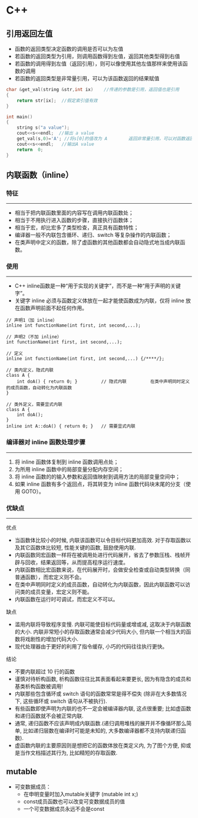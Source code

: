 # **C++**



## **引用返回左值**

* 函数的返回类型决定函数的调用是否可以为左值
* 若函数的返回类型为引用，则调用函数得到左值，返回其他类型得到右值
* 若函数的调用得到左值（返回引用），则可以像使用其他左值那样来使用该函数的调用
* 若函数的返回类型是非常量引用，可以为该函数返回的结果赋值

```c++
char &get_val(string &str,int ix)    //传递的参数是引用，返回值也是引用
{
    return str[ix];  //假定索引值有效
}

int main()
{
    string s("a value");
    cout<<s<<endl;  //输出 a value
    get_val(s,0)='A'; //将s[0]的值改为 A        返回非常量引用，可以对函数返回的结果赋值
    cout<<s<<endl;   //输出A value
    return  0;
}
```



## **内联函数**（inline）

### 特征

***

- 相当于把内联函数里面的内容写在调用内联函数处；
- 相当于不用执行进入函数的步骤，直接执行函数体；
- 相当于宏，却比宏多了类型检查，真正具有函数特性；
- 编译器一般不内联包含循环、递归、switch 等复杂操作的内联函数；
- 在类声明中定义的函数，除了虚函数的其他函数都会自动隐式地当成内联函数。

### 使用

***

*   C++ inline函数是一种“用于实现的关键字”，而不是一种“用于声明的关键字”。
*  关键字 inline 必须与函数定义体放在一起才能使函数成为内联，仅将 inline 放在函数声明前面不起任何作用。 

```
// 声明1（加 inline）
inline int functionName(int first, int second,...);

// 声明2（不加 inline）
int functionName(int first, int second,...);

// 定义
inline int functionName(int first, int second,...) {/****/};

// 类内定义，隐式内联
class A {
    int doA() { return 0; }         // 隐式内联         在类中声明同时定义的成员函数，自动转化为内联函数
}

// 类外定义，需要显式内联
class A {
    int doA();
}
inline int A::doA() { return 0; }   // 需要显式内联
```

### 编译器对 inline 函数处理步骤

***

1. 将 inline 函数体复制到 inline 函数调用点处；
2. 为所用 inline 函数中的局部变量分配内存空间；
3. 将 inline 函数的的输入参数和返回值映射到调用方法的局部变量空间中；
4. 如果 inline 函数有多个返回点，将其转变为 inline 函数代码块末尾的分支（使用 GOTO）。

### 优缺点

------

优点

- 当函数体比较小的时候, 内联该函数可以令目标代码更加高效. 对于存取函数以及其它函数体比较短, 性能关键的函数, 鼓励使用内联. 
- 内联函数同宏函数一样将在被调用处进行代码展开，省去了参数压栈、栈帧开辟与回收，结果返回等，从而提高程序运行速度。
- 内联函数相比宏函数来说，在代码展开时，会做安全检查或自动类型转换（同普通函数），而宏定义则不会。
- 在类中声明同时定义的成员函数，自动转化为内联函数，因此内联函数可以访问类的成员变量，宏定义则不能。
- 内联函数在运行时可调试，而宏定义不可以。

缺点

*  滥用内联将导致程序变慢. 内联可能使目标代码量或增或减, 这取决于内联函数的大小. 内联非常短小的存取函数通常会减少代码大小, 但内联一个相当大的函数将戏剧性的增加代码大小.
*  现代处理器由于更好的利用了指令缓存, 小巧的代码往往执行更快。

结论

* 不要内联超过 10 行的函数
* 谨慎对待析构函数, 析构函数往往比其表面看起来要更长, 因为有隐含的成员和基类析构函数被调用!
* 内联那些包含循环或 switch 语句的函数常常是得不偿失 (除非在大多数情况下, 这些循环或 switch 语句从不被执行).
* 有些函数即使声明为内联的也不一定会被编译器内联, 这点很重要; 比如虚函数和递归函数就不会被正常内联. 
* 通常, 递归函数不应该声明成内联函数.(递归调用堆栈的展开并不像循环那么简单, 比如递归层数在编译时可能是未知的, 大多数编译器都不支持内联递归函数). 
*  虚函数内联的主要原因则是想把它的函数体放在类定义内, 为了图个方便, 抑或是当作文档描述其行为, 比如精短的存取函数. 



## mutable

* 可变数据成员：
  * 在申明变量时加入mutable关键字 (mutable int x;)
  * const成员函数也可以改变可变数据成员的值
  * 一个可变数据成员永远不会是const